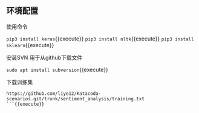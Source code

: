 ## 环境配置

使用命令

`pip3 install keras`{{execute}}
`pip3 install nltk`{{execute}}
`pip3 install sklearn`{{execute}}

安装SVN 用于从github下载文件

`sudo apt install subversion`{{execute}}

下载训练集

```
https://github.com/liye12/Katacoda-scenarios.git/trunk/sentiment_analysis/training.txt
```{{execute}}